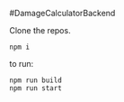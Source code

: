 #DamageCalculatorBackend

Clone the repos.

```shell
npm i 
```

to run: 

```shell
npm run build 
npm run start
```